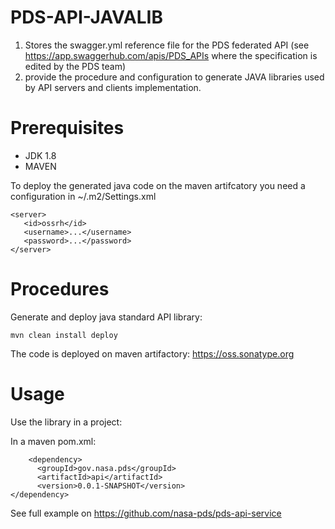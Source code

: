 # PDS-API-JAVALIB

1. Stores the swagger.yml reference file for the PDS federated API (see https://app.swaggerhub.com/apis/PDS_APIs where the specification is edited by the PDS team)
2. provide the procedure and configuration to generate JAVA libraries used by API servers and clients implementation.


# Prerequisites

- JDK 1.8
- MAVEN

To deploy the generated java code on the maven artifcatory you need a configuration in ~/.m2/Settings.xml

    <server>
       <id>ossrh</id>
       <username>...</username>
       <password>...</password>
    </server>



# Procedures

Generate and deploy java standard API library:

    mvn clean install deploy


The code is deployed on maven artifactory: https://oss.sonatype.org

    
# Usage

Use the library in a project:

In a maven pom.xml:

    	<dependency>
		  <groupId>gov.nasa.pds</groupId>
		  <artifactId>api</artifactId>
		  <version>0.0.1-SNAPSHOT</version>
	</dependency>

See full example on https://github.com/nasa-pds/pds-api-service




